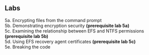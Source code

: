 ## Labs

5a. Encrypting files from the command prompt  
5b. Demonstrating encryption security **(prerequisite lab 5a)**  
5c. Examining the relationship between EFS and NTFS permissions **(prerequisite lab 5b)**  
5d. Using EFS recovery agent certificates **(prerequisite lab 5c)**  
5e. Breaking the code  
